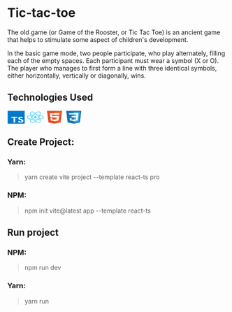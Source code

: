 # Tic-tac-toe

The old game (or Game of the Rooster, or Tic Tac Toe) is an ancient game that helps to stimulate some aspect of children's development.

In the basic game mode, two people participate, who play alternately, filling each of the empty spaces. Each participant must wear a symbol (X or O). The player who manages to first form a line with three identical symbols, either horizontally, vertically or diagonally, wins.

## Technologies Used

<div align="left" style="display: inline_block">
    <img align="center" alt="Typescript" height="30" width="40" src="https://raw.githubusercontent.com/devicons/devicon/master/icons/typescript/typescript-plain.svg">
    <img align="center" alt="Reactjs" height="30" width="40" src="https://raw.githubusercontent.com/devicons/devicon/master/icons/react/react-original.svg">
    <img align="center" alt="Douglas-HTML" height="30" width="40" src="https://raw.githubusercontent.com/devicons/devicon/master/icons/html5/html5-original.svg">
    <img align="center" alt="Douglas-CSS" height="30" width="40" src="https://raw.githubusercontent.com/devicons/devicon/master/icons/css3/css3-original.svg">
</div>

## Create Project:

### Yarn:

> yarn create vite project --template react-ts pro

### NPM:

> npm init vite@latest app --template react-ts

## Run project

### NPM:

> npm run dev

### Yarn:

> yarn run
